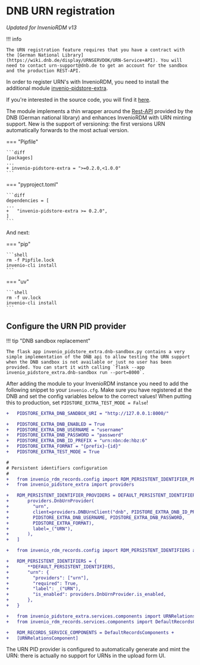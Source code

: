 # DNB URN registration

*Updated for InvenioRDM v13*

!!! info

    The URN registration feature requires that you have a contract with the [German National Library](https://wiki.dnb.de/display/URNSERVDOK/URN-Service+API). You will need to contact urn-support@dnb.de to get an account for the sandbox and the production REST-API.

In order to register URN's with InvenioRDM, you need to install the additional module [invenio-pidstore-extra](https://pypi.org/project/invenio-pidstore-extra/).

If you're interested in the source code, you will find it [here](https://github.com/ulbmuenster/invenio-pidstore-extra).

The module implements a thin wrapper around the [Rest-API](https://wiki.dnb.de/display/URNSERVDOK/URN-Service+API) provided by the DNB (German national library) and enhances InvenioRDM with URN minting support. New is the support of versioning: the first versions URN automatically forwards to the most actual version.

=== "Pipfile"

    ```diff
    [packages]
    ...
    + invenio-pidstore-extra = ">=0.2.0,<1.0.0"
    ```

=== "pyproject.toml"

    ```diff
    dependencies = [
    ...
    +   "invenio-pidstore-extra >= 0.2.0",
    ]
    ```


And next:

=== "pip"

    ```shell
    rm -f Pipfile.lock
    invenio-cli install
    ```

=== "uv"

    ```shell
    rm -f uv.lock
    invenio-cli install
    ```

## Configure the URN PID provider

!!! tip "DNB sandbox replacement"

    The flask app invenio_pidstore_extra.dnb-sandbox.py contains a very simple implementation of the DNB api to allow testing the URN support when the DNB sandbox is not available or just no user has been provided. You can start it with calling `flask --app invenio_pidstore_extra.dnb-sandbox run --port=8000`.

After adding the module to your InvenioRDM instance you need to add the following snippet to your `invenio.cfg`.
Make sure you have registered at the DNB and set the config variables below to the correct values!
When putting this to production, set `PIDSTORE_EXTRA_TEST_MODE = False`!

```diff
+   PIDSTORE_EXTRA_DNB_SANDBOX_URI = "http://127.0.0.1:8000/"

+   PIDSTORE_EXTRA_DNB_ENABLED = True
+   PIDSTORE_EXTRA_DNB_USERNAME = "username"
+   PIDSTORE_EXTRA_DNB_PASSWORD = "password"
+   PIDSTORE_EXTRA_DNB_ID_PREFIX = "urn:nbn:de:hbz:6"
+   PIDSTORE_EXTRA_FORMAT = "{prefix}-{id}"
+   PIDSTORE_EXTRA_TEST_MODE = True

#
# Persistent identifiers configuration
#
+   from invenio_rdm_records.config import RDM_PERSISTENT_IDENTIFIER_PROVIDERS as DEFAULT_PERSISTENT_IDENTIFIER_PROVIDERS
+   from invenio_pidstore_extra import providers

+   RDM_PERSISTENT_IDENTIFIER_PROVIDERS = DEFAULT_PERSISTENT_IDENTIFIER_PROVIDERS + [
+       providers.DnbUrnProvider(
+         "urn",
+         client=providers.DNBUrnClient("dnb", PIDSTORE_EXTRA_DNB_ID_PREFIX, 
+         PIDSTORE_EXTRA_DNB_USERNAME, PIDSTORE_EXTRA_DNB_PASSWORD, 
+         PIDSTORE_EXTRA_FORMAT),
+         label=_("URN"),
+       ),
+   ]

+   from invenio_rdm_records.config import RDM_PERSISTENT_IDENTIFIERS as +   DEFAULT_PERSISTENT_IDENTIFIERS

+   RDM_PERSISTENT_IDENTIFIERS = {
+       **DEFAULT_PERSISTENT_IDENTIFIERS,
+       "urn": {
+         "providers": ["urn"],
+         "required": True,
+         "label": _("URN"),
+         "is_enabled": providers.DnbUrnProvider.is_enabled,
+       },
+   }

+   from invenio_pidstore_extra.services.components import URNRelationsComponent
+   from invenio_rdm_records.services.components import DefaultRecordsComponents

+   RDM_RECORDS_SERVICE_COMPONENTS = DefaultRecordsComponents + 
+   [URNRelationsComponent]

```

The URN PID provider is configured to automatically generate and mint the URN: there is actually no support
for URNs in the upload form UI.

